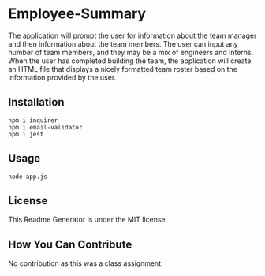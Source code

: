 # Employee-Summary
The application will prompt the user for information about the team manager and then information about the team members. The user can input any number of team members, and they may be a mix of engineers and interns. When the user has completed building the team, the application will create an HTML file that displays a nicely formatted team roster based on the information provided by the user.

## Installation 
```npm i inquirer```<br>
```npm i email-validator```<br>
```npm i jest```

## Usage
```node app.js```

## License
This Readme Generator is under the MIT license.

## How You Can Contribute
No contribution as this was a class assignment.